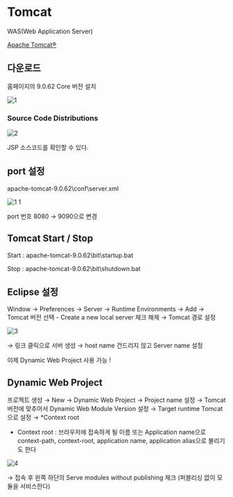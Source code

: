 # Tomcat

WAS(Web Application Server)

[Apache Tomcat®](https://tomcat.apache.org/index.html)

## 다운로드

홈페이지의 9.0.62 Core 버전 설치

![1](https://user-images.githubusercontent.com/81818730/167640263-f32b4432-0ef7-42df-b9cd-fa0391aa2c65.png)


### ****Source Code Distributions****

![2](https://user-images.githubusercontent.com/81818730/167640274-6ab63a77-65b9-47e5-ab3b-52523be122ba.png)


JSP 소스코드를 확인할 수 있다.

## port 설정

apache-tomcat-9.0.62\conf\server.xml

![1 1](https://user-images.githubusercontent.com/81818730/167640296-c3386d82-c464-4197-a46a-b301788b6a56.png)


port 번호 8080 → 9090으로 변경

## Tomcat Start / Stop

Start : apache-tomcat-9.0.62\bit\startup.bat

Stop : apache-tomcat-9.0.62\bit\shutdown.bat

## Eclipse 설정

Window → Preferences → Server → Runtime Environments → Add → Tomcat 버전 선택 - Create a new local server 체크 해제 → Tomcat 경로 설정

![3](https://user-images.githubusercontent.com/81818730/167640308-c49c671d-2100-4640-824a-96ea97521132.png)


→ 링크 클릭으로 서버 생성 → host name 건드리지 않고 Server name 설정

이제 Dynamic Web Project 사용 가능 !

## Dynamic Web Project

프로젝트 생성 → New → Dynamic Web Project → Project name 설정 → Tomcat 버전에 맞추어서 Dynamic Web Module Version 설정 → Target runtime Tomcat으로 설정 → *Context root

- Context root : 브라우저에 접속하게 될 이름 또는 Application name으로 context-path, context-root, application name, application alias으로 불리기도 한다

![4](https://user-images.githubusercontent.com/81818730/167640320-a5795a1b-d570-434e-92ad-310578a6757c.png)


→ 접속 후 왼쪽 하단의 Serve modules without publishing 체크 (퍼블리싱 없이 모듈을 서비스한다)
